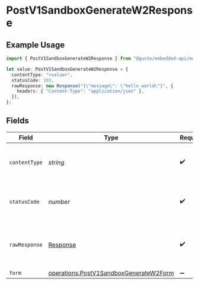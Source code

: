 # PostV1SandboxGenerateW2Response

## Example Usage

```typescript
import { PostV1SandboxGenerateW2Response } from "@gusto/embedded-api/models/operations";

let value: PostV1SandboxGenerateW2Response = {
  contentType: "<value>",
  statusCode: 103,
  rawResponse: new Response("{\"message\": \"hello world\"}", {
    headers: { "Content-Type": "application/json" },
  }),
};
```

## Fields

| Field                                                                                            | Type                                                                                             | Required                                                                                         | Description                                                                                      |
| ------------------------------------------------------------------------------------------------ | ------------------------------------------------------------------------------------------------ | ------------------------------------------------------------------------------------------------ | ------------------------------------------------------------------------------------------------ |
| `contentType`                                                                                    | *string*                                                                                         | :heavy_check_mark:                                                                               | HTTP response content type for this operation                                                    |
| `statusCode`                                                                                     | *number*                                                                                         | :heavy_check_mark:                                                                               | HTTP response status code for this operation                                                     |
| `rawResponse`                                                                                    | [Response](https://developer.mozilla.org/en-US/docs/Web/API/Response)                            | :heavy_check_mark:                                                                               | Raw HTTP response; suitable for custom response parsing                                          |
| `form`                                                                                           | [operations.PostV1SandboxGenerateW2Form](../../models/operations/postv1sandboxgeneratew2form.md) | :heavy_minus_sign:                                                                               | OK                                                                                               |
